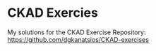 # CKAD Exercies

My solutions for the CKAD Exercise Repository: https://github.com/dgkanatsios/CKAD-exercises

## 